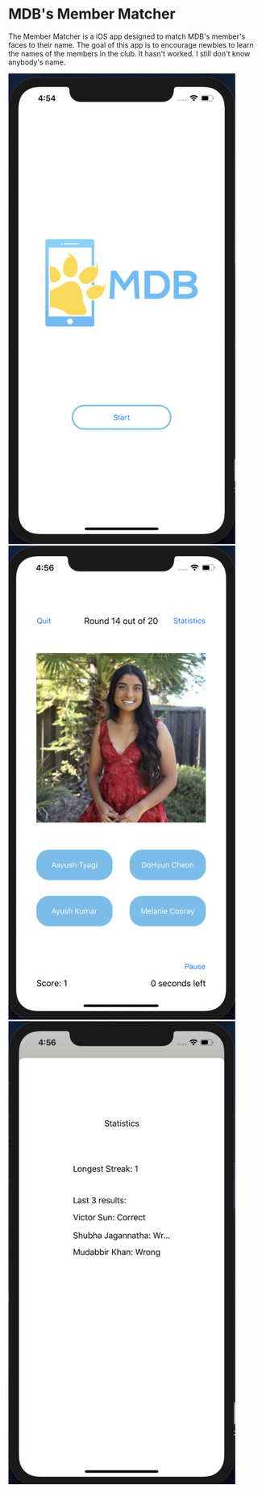 # MDB's Member Matcher  

The Member Matcher is a iOS app designed to match MDB's member's faces to their name. 
The goal of this app is to encourage newbies to learn the names of the members in the club. 
It hasn't worked. I still don't know anybody's name. 

<img src="https://github.com/Olivia-li/MemberMatcher_MDB/blob/master/README%20images/start%20page.png" width="450"/>
<img src="https://github.com/Olivia-li/MemberMatcher_MDB/blob/master/README%20images/main%20page.png" width="450"/>
<img src="https://github.com/Olivia-li/MemberMatcher_MDB/blob/master/README%20images/statistics.png" width="450"/>
